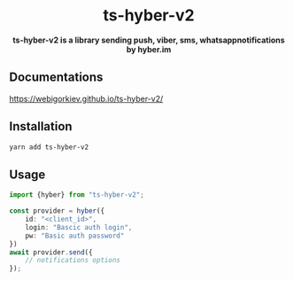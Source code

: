 <h1 align="center"> ts-hyber-v2 </h1>
<p align="center">
  <b>ts-hyber-v2 is a library sending push, viber, sms, whatsappnotifications by hyber.im</b>
</p>

## Documentations

https://webigorkiev.github.io/ts-hyber-v2/

## Installation

```bash
yarn add ts-hyber-v2
```

## Usage

```typescript
import {hyber} from "ts-hyber-v2";

const provider = hyber({
    id: "<client_id>",
    login: "Bascic auth login",
    pw: "Basic auth password"
})
await provider.send({
    // notifications options
});
```